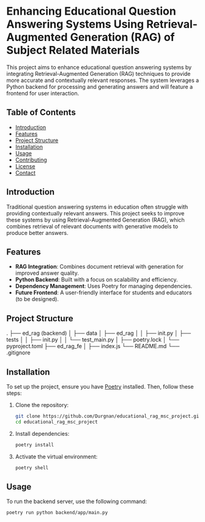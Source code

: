 # Enhancing Educational Question Answering Systems Using Retrieval-Augmented Generation (RAG) of Subject Related Materials

This project aims to enhance educational question answering systems by integrating Retrieval-Augmented Generation (RAG) techniques to provide more accurate and contextually relevant responses. The system leverages a Python backend for processing and generating answers and will feature a frontend for user interaction.

## Table of Contents

- [Introduction](#introduction)
- [Features](#features)
- [Project Structure](#project-structure)
- [Installation](#installation)
- [Usage](#usage)
- [Contributing](#contributing)
- [License](#license)
- [Contact](#contact)

## Introduction

Traditional question answering systems in education often struggle with providing contextually relevant answers. This project seeks to improve these systems by using Retrieval-Augmented Generation (RAG), which combines retrieval of relevant documents with generative models to produce better answers.

## Features

- **RAG Integration**: Combines document retrieval with generation for improved answer quality.
- **Python Backend**: Built with a focus on scalability and efficiency.
- **Dependency Management**: Uses Poetry for managing dependencies.
- **Future Frontend**: A user-friendly interface for students and educators (to be designed).

## Project Structure

.
├── ed_rag (backend)
│ ├── data
│ ├── ed_rag
│ │ ├── init.py
│ ├── tests
│ │ ├── init.py
│ │ └── test_main.py
│ ├── poetry.lock
│ └── pyproject.toml
├── ed_rag_fe
│ ├── index.js
└── README.md
└── .gitignore



## Installation

To set up the project, ensure you have [Poetry](https://python-poetry.org/docs/#installation) installed. Then, follow these steps:

1. Clone the repository:
    ```bash
    git clone https://github.com/Durgnan/educational_rag_msc_project.git
    cd educational_rag_msc_project
    ```

2. Install dependencies:
    ```bash
    poetry install
    ```

3. Activate the virtual environment:
    ```bash
    poetry shell
    ```

## Usage

To run the backend server, use the following command:

```bash
poetry run python backend/app/main.py
